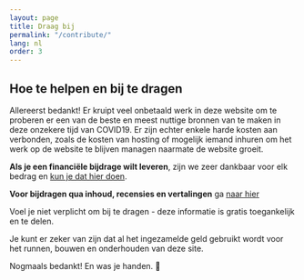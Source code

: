 ```yaml
---
layout: page
title: Draag bij
permalink: "/contribute/"
lang: nl
order: 3
---
```

## Hoe te helpen en bij te dragen 

Allereerst bedankt! Er kruipt veel onbetaald werk in deze website om te proberen er een van de beste en meest nuttige bronnen van te maken in deze onzekere tijd van COVID19. Er zijn echter enkele harde kosten aan verbonden, zoals de kosten van hosting of mogelijk iemand inhuren om het werk op de website te blijven managen naarmate de website groeit.

 **Als je een financiële bijdrage wilt leveren**, zijn we zeer dankbaar voor elk bedrag en [kun je dat hier doen](https://opencollective.com/flattenthecurve). 

 **Voor bijdragen qua inhoud, recensies en vertalingen** ga [naar hier](https://github.com/flattenthecurve/guide/blob/master/CONTRIBUTING.md) 

Voel je niet verplicht om bij te dragen - deze informatie is gratis toegankelijk en te delen. 

Je kunt er zeker van zijn dat al het ingezamelde geld gebruikt wordt voor het runnen, bouwen en onderhouden van deze site. 

Nogmaals bedankt! En was je handen. 🙂 
